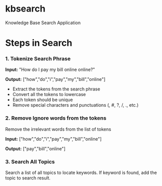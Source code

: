 # kbsearch
Knowledge Base Search Application

# Steps in Search
### 1. Tokenize Search Phrase
**Input:** "How do I pay my bill online online?"

**Output:** ["how","do","i","pay","my","bill","online"]

- Extract the tokens from the search phrase
- Convert all the tokens to lowercase
- Each token should be unique 
- Remove special characters and punctuations (, #, ?, /, ., etc.)

### 2. Remove Ignore words from the tokens
Remove the irrelevant words from the list of tokens

**Input:** ["how","do","i","pay","my","bill","online"]

**Output:** ["pay","bill","online"]

### 3. Search All Topics
Search a list of all topics to locate keywords. If keyword is found, add the topic to search result.

